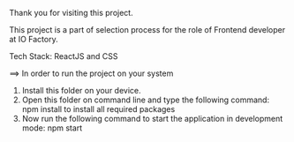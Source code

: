 Thank you for visiting this project.

This project is a part of selection process for the role of Frontend developer at IO Factory.

Tech Stack: ReactJS and CSS

==> In order to run the project on your system

1. Install this folder on your device.
2. Open this folder on command line and type the following command:
        npm install
   to install all required packages 
3. Now run the following command to start the application in development mode:
        npm start